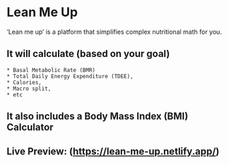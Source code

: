 # Lean Me Up

‘Lean me up’ is a platform that simplifies complex nutritional math for you.

## It will calculate (based on your goal)

    * Basal Metabolic Rate (BMR)
    * Total Daily Energy Expenditure (TDEE),
    * Calories,
    * Macro split,
    * etc

## It also includes a Body Mass Index (BMI) Calculator

## Live Preview: (https://lean-me-up.netlify.app/)
